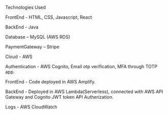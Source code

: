 Technologies Used

FrontEnd - HTML, CSS, Javascript, React

BackEnd - Java

Database – MySQL (AWS RDS)

PaymentGateway – Stripe

Cloud - AWS

Authentication - AWS Cognito, Email otp verification, MFA through TOTP app.

FrontEnd - Code deployed in AWS Amplify.

BackEnd - Deployed in AWS Lambda(Serverless), connected with AWS API Gateway and Cognito JWT token API Autherization.

Logs - AWS CloudWatch 
